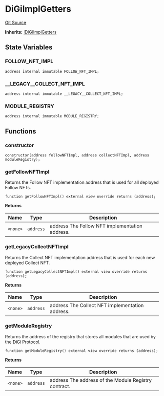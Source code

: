 # DiGiImplGetters
[Git Source](https://github.com/digiv3rse/protocol-contracts/blob/0d518167a484d4368bad0990424be098fe779fa4/contracts/base/DiGiImplGetters.sol)

**Inherits:**
[IDiGiImplGetters](/contracts/misc/PermissionlessCreator.sol/interface.IDiGiImplGetters.md)


## State Variables
### FOLLOW_NFT_IMPL

```solidity
address internal immutable FOLLOW_NFT_IMPL;
```


### __LEGACY__COLLECT_NFT_IMPL

```solidity
address internal immutable __LEGACY__COLLECT_NFT_IMPL;
```


### MODULE_REGISTRY

```solidity
address internal immutable MODULE_REGISTRY;
```


## Functions
### constructor


```solidity
constructor(address followNFTImpl, address collectNFTImpl, address moduleRegistry);
```

### getFollowNFTImpl

Returns the Follow NFT implementation address that is used for all deployed Follow NFTs.


```solidity
function getFollowNFTImpl() external view override returns (address);
```
**Returns**

|Name|Type|Description|
|----|----|-----------|
|`<none>`|`address`|address The Follow NFT implementation address.|


### getLegacyCollectNFTImpl

Returns the Collect NFT implementation address that is used for each new deployed Collect NFT.


```solidity
function getLegacyCollectNFTImpl() external view override returns (address);
```
**Returns**

|Name|Type|Description|
|----|----|-----------|
|`<none>`|`address`|address The Collect NFT implementation address.|


### getModuleRegistry

Returns the address of the registry that stores all modules that are used by the DiGi Protocol.


```solidity
function getModuleRegistry() external view override returns (address);
```
**Returns**

|Name|Type|Description|
|----|----|-----------|
|`<none>`|`address`|address The address of the Module Registry contract.|



